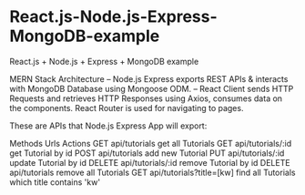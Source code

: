 # React.js-Node.js-Express-MongoDB-example
React.js + Node.js + Express + MongoDB example



MERN Stack Architecture
– Node.js Express exports REST APIs & interacts with MongoDB Database using Mongoose ODM.
– React Client sends HTTP Requests and retrieves HTTP Responses using Axios, consumes data on the components. React Router is used for navigating to pages.


These are APIs that Node.js Express App will export:

Methods	Urls	Actions
GET	api/tutorials	get all Tutorials
GET	api/tutorials/:id	get Tutorial by id
POST	api/tutorials	add new Tutorial
PUT	api/tutorials/:id	update Tutorial by id
DELETE	api/tutorials/:id	remove Tutorial by id
DELETE	api/tutorials	remove all Tutorials
GET	api/tutorials?title=[kw]	find all Tutorials which title contains 'kw'
